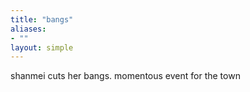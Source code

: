 ```yaml
---
title: "bangs"
aliases:
- ""
layout: simple
---
```


shanmei cuts her bangs. momentous event for the town
